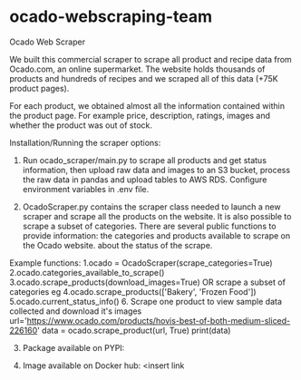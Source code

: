 # ocado-webscraping-team

Ocado Web Scraper

We built this commercial scraper to scrape all product and recipe data from Ocado.com, an online supermarket. The website holds thousands of products and hundreds of recipes and we scraped all of this data (+75K product pages).

For each product, we obtained almost all the information contained within the product page. For example price, description, ratings, images and whether the product was out of stock. 

Installation/Running the scraper options:


1) Run ocado_scraper/main.py to scrape all products and get status information, then upload raw data and images to an S3 bucket, process the raw data in pandas and upload tables to AWS RDS. Configure environment variables in .env file. 

2) OcadoScraper.py contains the scraper class needed to launch a new scraper and scrape all the products on the website. 
It is also possible to scrape a subset of categories.
There are several public functions to provide information: 
the categories and products available to scrape on the Ocado website.
about the status of the scrape. 

Example functions: 
1.ocado = OcadoScraper(scrape_categories=True)
2.ocado.categories_available_to_scrape()
3.ocado.scrape_products(download_images=True) OR scrape a subset of categories eg
4.ocado.scrape_products(['Bakery', 'Frozen Food'])
5.ocado.current_status_info() 
6. Scrape one product to view sample data collected and download it's images
url='https://www.ocado.com/products/hovis-best-of-both-medium-sliced-226160'
data = ocado.scrape_product(url, True)
print(data)

3) Package available on PYPI:  <insert link>

4) Image available on Docker hub: <insert link







